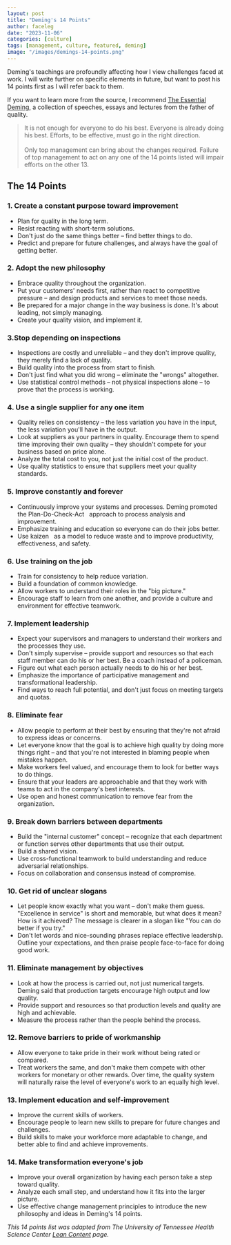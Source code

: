 ```yaml
---
layout: post
title: "Deming's 14 Points"
author: faceleg
date: "2023-11-06"
categories: [culture]
tags: [management, culture, featured, deming]
image: "/images/demings-14-points.png"
---
```


Deming's teachings are profoundly affecting how I view challenges faced at work. I will write further on specific elements in future, but want to post his 14 points first as I will refer back to them.

If you want to learn more from the source, I recommend [The Essential Deming](https://deming.org/the-essential-deming-new-book-on-dr-deming-work/), a collection of speeches, essays and lectures from the father of quality.

> It is not enough for everyone to do his best. Everyone is already doing his best. Efforts, to be effective, must go in the right direction.<br/><br/>Only top management can bring about the changes required. Failure of top management to act on any one of the 14 points listed will impair efforts on the other 13.

## The 14 Points

### 1. Create a constant purpose toward improvement

- Plan for quality in the long term.
- Resist reacting with short-term solutions.
- Don't just do the same things better – find better things to do.
- Predict and prepare for future challenges, and always have the goal of getting better.

### 2. Adopt the new philosophy

- Embrace quality throughout the organization.
- Put your customers' needs first, rather than react to competitive pressure – and design products and services to meet those needs.
- Be prepared for a major change in the way business is done. It's about leading, not simply managing.
- Create your quality vision, and implement it.

### 3.Stop depending on inspections

- Inspections are costly and unreliable – and they don't improve quality, they merely find a lack of quality.
- Build quality into the process from start to finish.
- Don't just find what you did wrong – eliminate the "wrongs" altogether.
- Use statistical control methods – not physical inspections alone – to prove that the process is working.

### 4. Use a single supplier for any one item

- Quality relies on consistency – the less variation you have in the input, the less variation you'll have in the output.
- Look at suppliers as your partners in quality. Encourage them to spend time improving their own quality – they shouldn't compete for your business based on price alone.
- Analyze the total cost to you, not just the initial cost of the product.
- Use quality statistics to ensure that suppliers meet your quality standards.

### 5. Improve constantly and forever

- Continuously improve your systems and processes. Deming promoted the Plan-Do-Check-Act   approach to process analysis and improvement.
- Emphasize training and education so everyone can do their jobs better.
- Use kaizen   as a model to reduce waste and to improve productivity, effectiveness, and safety.

### 6. Use training on the job

- Train for consistency to help reduce variation.
- Build a foundation of common knowledge.
- Allow workers to understand their roles in the "big picture."
- Encourage staff to learn from one another, and provide a culture and environment for effective teamwork.

### 7. Implement leadership

- Expect your supervisors and managers to understand their workers and the processes they use.
- Don't simply supervise – provide support and resources so that each staff member can do his or her best. Be a coach instead of a policeman.
- Figure out what each person actually needs to do his or her best.
- Emphasize the importance of participative management and transformational leadership.
- Find ways to reach full potential, and don't just focus on meeting targets and quotas.

### 8. Eliminate fear

- Allow people to perform at their best by ensuring that they're not afraid to express ideas or concerns.
- Let everyone know that the goal is to achieve high quality by doing more things right – and that you're not interested in blaming people when mistakes happen.
- Make workers feel valued, and encourage them to look for better ways to do things.
- Ensure that your leaders are approachable and that they work with teams to act in the company's best interests.
- Use open and honest communication to remove fear from the organization.

### 9. Break down barriers between departments

- Build the "internal customer" concept – recognize that each department or function serves other departments that use their output.
- Build a shared vision.
- Use cross-functional teamwork to build understanding and reduce adversarial relationships.
- Focus on collaboration and consensus instead of compromise.

### 10. Get rid of unclear slogans

- Let people know exactly what you want – don't make them guess. "Excellence in service" is short and memorable, but what does it mean? How is it achieved? The message is clearer in a slogan like "You can do better if you try."
- Don't let words and nice-sounding phrases replace effective leadership. Outline your expectations, and then praise people face-to-face for doing good work.

### 11. Eliminate management by objectives

- Look at how the process is carried out, not just numerical targets. Deming said that production targets encourage high output and low quality.
- Provide support and resources so that production levels and quality are high and achievable.
- Measure the process rather than the people behind the process.

### 12. Remove barriers to pride of workmanship

- Allow everyone to take pride in their work without being rated or compared.
- Treat workers the same, and don't make them compete with other workers for monetary or other rewards. Over time, the quality system will naturally raise the level of everyone's work to an equally high level.

### 13. Implement education and self-improvement

- Improve the current skills of workers.
- Encourage people to learn new skills to prepare for future changes and challenges.
- Build skills to make your workforce more adaptable to change, and better able to find and achieve improvements.

### 14. Make transformation everyone's job

- Improve your overall organization by having each person take a step toward quality.
- Analyze each small step, and understand how it fits into the larger picture.
- Use effective change management principles to introduce the new philosophy and ideas in Deming's 14 points.

_This 14 points list was adapted from The University of Tennessee Health Science Center [Lean Content](https://www.uthsc.edu/its/business-productivity-solutions/lean-uthsc/deming.php) page._
